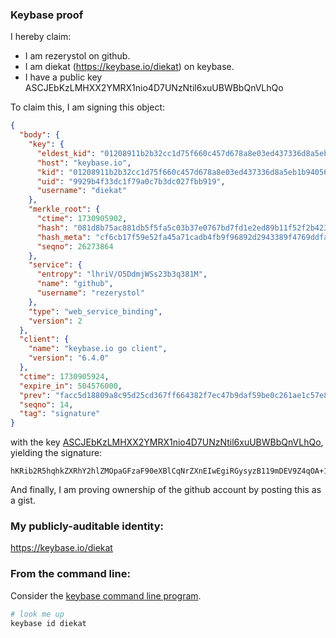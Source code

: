 ### Keybase proof

I hereby claim:

  * I am rezerystol on github.
  * I am diekat (https://keybase.io/diekat) on keybase.
  * I have a public key ASCJEbKzLMHXX2YMRX1nio4D7UNzNtil6xuUBWBbQnVLhQo

To claim this, I am signing this object:

```json
{
  "body": {
    "key": {
      "eldest_kid": "01208911b2b32cc1d75f660c457d678a8e03ed437336d8a5eb1b9405605b42754b850a",
      "host": "keybase.io",
      "kid": "01208911b2b32cc1d75f660c457d678a8e03ed437336d8a5eb1b9405605b42754b850a",
      "uid": "9929b4f33dc1f79a0c7b3dc027fbb919",
      "username": "diekat"
    },
    "merkle_root": {
      "ctime": 1730905902,
      "hash": "081d8b75ac881db5f5fa5c03b37e0767bd7fd1e2ed89b11f52f2b4232e583881932a1b9347a94cf790955fd58122b6199ed3f5e57be0678bbccd9f6417025ac7",
      "hash_meta": "cf6cb17f59e52fa45a71cadb4fb9f96892d2943389f4769ddfa2404d5a0c8324",
      "seqno": 26273864
    },
    "service": {
      "entropy": "lhriV/O5DdmjWSs23b3q381M",
      "name": "github",
      "username": "rezerystol"
    },
    "type": "web_service_binding",
    "version": 2
  },
  "client": {
    "name": "keybase.io go client",
    "version": "6.4.0"
  },
  "ctime": 1730905924,
  "expire_in": 504576000,
  "prev": "facc5d18809a8c95d25cd367ff664382f7ec47b9daf59be0c261ae1c57e8678d",
  "seqno": 14,
  "tag": "signature"
}
```

with the key [ASCJEbKzLMHXX2YMRX1nio4D7UNzNtil6xuUBWBbQnVLhQo](https://keybase.io/diekat), yielding the signature:

```
hKRib2R5hqhkZXRhY2hlZMOpaGFzaF90eXBlCqNrZXnEIwEgiRGysyzB119mDEV9Z4qOA+1DczbYpesblAVgW0J1S4UKp3BheWxvYWTESpcCDsQg+sxdGICajJXSXNNn/2ZDgvfsR7na9ZvgwmGuHFfoZ43EIM3ub8Y/ejiBzY6f3yxXG0BY7YCtpxsAkFcgcxLM9EQdAgHCo3NpZ8RAY//3tvKLOgN+knKHJa1qOLmqOd0+RevfBL9PKxiPPDmSdGm3XBxxQ5gf98zvAGsiqVkayucpkuOpQkyJmQ5TBqhzaWdfdHlwZSCkaGFzaIKkdHlwZQildmFsdWXEIEBeJc2r+Yp++2IiBACks55rL0w4M94k6I3+uUASSEzmo3RhZ80CAqd2ZXJzaW9uAQ==

```

And finally, I am proving ownership of the github account by posting this as a gist.

### My publicly-auditable identity:

https://keybase.io/diekat

### From the command line:

Consider the [keybase command line program](https://keybase.io/download).

```bash
# look me up
keybase id diekat
```
